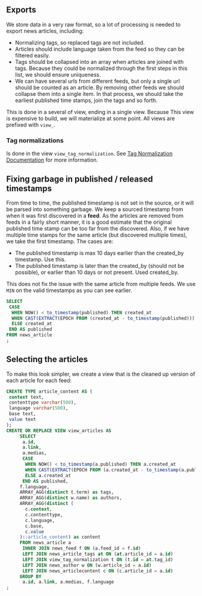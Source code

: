 ## Exports

We store data in a very raw format, so a lot of processing is needed to export news articles, including:

 - Normalizing tags, so replaced tags are not included. 
 - Articles should include language taken from the feed so they can be filtered easily.
 - Tags should be collapsed into an array when articles are joined with tags. Because they could be normalized through the first steps in this list, we should ensure uniqueness. 
 - We can have several urls from different feeds, but only a single url should be counted as an article. By removing other feeds we should collapse them into a single item. In that process, we should take the earliest published time stamps, join the tags and so forth.

This is done in a several of view, ending in a single view. Because This view is expensive to build, we will materialize at some point. All views are prefixed with `view_`.

### Tag normalizations
Is done in the view `view_tag_normalization`. See [Tag Normalization Documentation](tags.md) for more information.

## Fixing garbage in published / released timestamps
From time to time, the published timestamp is not set in the source, or it will be parsed into something garbage. We keep a sourced timestamp from when it was first discovered in a **feed**. As the articles are removed from feeds in a fairly short manner, it is a good estimate that the original published time stamp can be too far from the discovered. Also, if we have multiple time stamps for the same article (but discovered multiple times), we take the first timestamp. The cases are:

 - The published timestamp is max 10 days earlier than the created_by timestamp. Use this.
 - The published timestamp is later than the created_by (should not be possible), or earlier than 10 days or not present. Used created_by.

This does not fix the issue with the same article from multiple feeds. We use `MIN` on the valid timestamps as you can see earlier. 

```sql
SELECT 
 CASE
  WHEN NOW() < to_timestamp(published) THEN created_at
  WHEN CAST(EXTRACT(EPOCH FROM (created_at - to_timestamp(published))) AS bigint) < 864000 THEN to_timestamp(published)
  ELSE created_at
 END AS published
FROM news_article 
;
```

## Selecting the articles
To make this look simpler, we create a view that is the cleaned up version of each article for each feed:

```sql
CREATE TYPE article_content AS (
 context text,
 contenttype varchar(500),
 language varchar(500),
 base text,
 value text
);
CREATE OR REPLACE VIEW view_articles AS
     SELECT 
      a.id,
      a.link,
      a.medias,
      CASE
       WHEN NOW() < to_timestamp(a.published) THEN a.created_at
       WHEN CAST(EXTRACT(EPOCH FROM (a.created_at - to_timestamp(a.published))) AS bigint) < 864000 THEN to_timestamp(a.published)
       ELSE a.created_at
      END AS published,
     f.language,
     ARRAY_AGG(distinct t.term) as tags,
     ARRAY_AGG(distinct w.name) as authors,
     ARRAY_AGG(distinct (
       c.context,
       c.contenttype,
       c.language,
       c.base,
       c.value
     )::article_content) as content
     FROM news_article a
      INNER JOIN news_feed f ON (a.feed_id = f.id)
      LEFT JOIN news_article_tags at ON (at.article_id = a.id)
      LEFT JOIN view_tag_normalization t ON (t.id = at.tag_id)
      LEFT JOIN news_author w ON (w.article_id = a.id)
      LEFT JOIN news_articlecontent c ON (c.article_id = a.id)
     GROUP BY 
      a.id, a.link, a.medias, f.language
;
```
